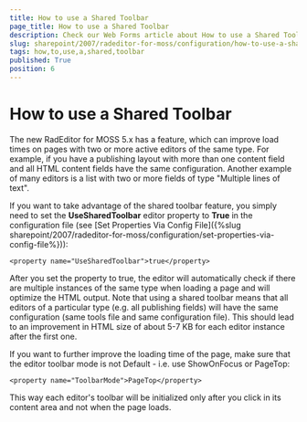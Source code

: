 ```yaml
---
title: How to use a Shared Toolbar
page_title: How to use a Shared Toolbar
description: Check our Web Forms article about How to use a Shared Toolbar.
slug: sharepoint/2007/radeditor-for-moss/configuration/how-to-use-a-shared-toolbar
tags: how,to,use,a,shared,toolbar
published: True
position: 6
---
```


# How to use a Shared Toolbar

The new RadEditor for MOSS 5.x has a feature, which can improve load times on pages with two or more active editors of the same type. For example, if you have a publishing layout with more than one content field and all HTML content fields have the same configuration. Another example of many editors is a list with two or more fields of type "Multiple lines of text".

If you want to take advantage of the shared toolbar feature, you simply need to set the **UseSharedToolbar** editor property to **True** in the configuration file (see [Set Properties Via Config File]({%slug sharepoint/2007/radeditor-for-moss/configuration/set-properties-via-config-file%})):

`<property name="UseSharedToolbar">true</property>`

After you set the property to true, the editor will automatically check if there are multiple instances of the same type when loading a page and will optimize the HTML output. Note that using a shared toolbar means that all editors of a particular type (e.g. all publishing fields) will have the same configuration (same tools file and same configuration file). This should lead to an improvement in HTML size of about 5-7 KB for each editor instance after the first one.

If you want to further improve the loading time of the page, make sure that the editor toolbar mode is not Default - i.e. use ShowOnFocus or PageTop:

`<property name="ToolbarMode">PageTop</property>`

This way each editor's toolbar will be initialized only after you click in its content area and not when the page loads.
